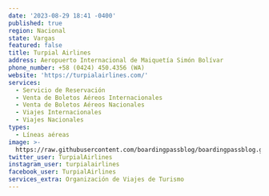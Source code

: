 ```yaml
---
date: '2023-08-29 18:41 -0400'
published: true
region: Nacional
state: Vargas
featured: false
title: Turpial Airlines
address: Aeropuerto Internacional de Maiquetía Simón Bolívar
phone_number: +58 (0424) 450.4356 (WA)
website: 'https://turpialairlines.com/'
services:
  - Servicio de Reservación
  - Venta de Boletos Aéreos Internacionales
  - Venta de Boletos Aéreos Nacionales
  - Viajes Internacionales
  - Viajes Nacionales
types:
  - Líneas aéreas
image: >-
  https://raw.githubusercontent.com/boardingpassblog/boardingpassblog.github.io/main/assets/images/TURPIAL-AIRLINES-LOGO.jpg
twitter_user: TurpialAirlines
instagram_user: turpialairlines
facebook_user: TurpialAirlines
services_extra: Organización de Viajes de Turismo
---
```

